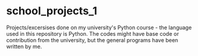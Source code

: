# school_projects_1
Projects/excersises done on my university's Python course - the language used in this repository is Python. The codes might have base code or contribution from the university, but the general programs have been written by me.
